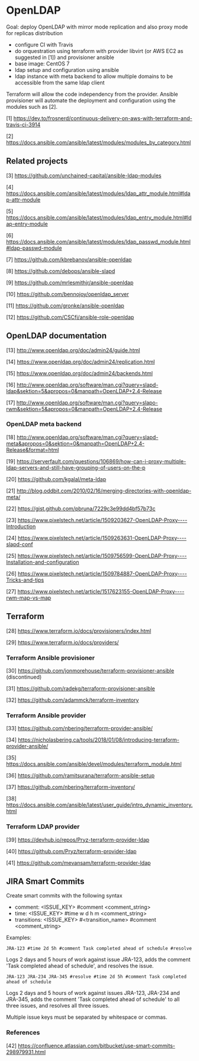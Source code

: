 # OpenLDAP

Goal: deploy OpenLDAP with mirror mode replication and also proxy mode for replicas distribution

- configure CI with Travis
- do orquestration using terraform with provider libvirt (or AWS EC2 as suggested in [1]) and provisioner ansible
- base image: CentOS 7
- ldap setup and configuration using ansible
- ldap instance with meta backend to allow multiple domains to be accessible from the same ldap client

Terraform will allow the code independency from the provider. Ansible provisioner will automate the deployment and configuration using the modules such as [2].

[1] https://dev.to/frosnerd/continuous-delivery-on-aws-with-terraform-and-travis-ci-3914

[2] https://docs.ansible.com/ansible/latest/modules/modules_by_category.html

## Related projects

[3] https://github.com/unchained-capital/ansible-ldap-modules

[4] https://docs.ansible.com/ansible/latest/modules/ldap_attr_module.html#ldap-attr-module

[5] https://docs.ansible.com/ansible/latest/modules/ldap_entry_module.html#ldap-entry-module

[6] https://docs.ansible.com/ansible/latest/modules/ldap_passwd_module.html#ldap-passwd-module

[7] https://github.com/kbrebanov/ansible-openldap

[8] https://github.com/debops/ansible-slapd

[9] https://github.com/mrlesmithjr/ansible-openldap

[10] https://github.com/bennojoy/openldap_server

[11] https://github.com/gronke/ansible-openldap

[12] https://github.com/CSCfi/ansible-role-openldap

## OpenLDAP documentation

[13] http://www.openldap.org/doc/admin24/guide.html

[14] https://www.openldap.org/doc/admin24/replication.html

[15] https://www.openldap.org/doc/admin24/backends.html

[16] http://www.openldap.org/software/man.cgi?query=slapd-ldap&sektion=5&apropos=0&manpath=OpenLDAP+2.4-Release

[17] http://www.openldap.org/software/man.cgi?query=slapo-rwm&sektion=5&apropos=0&manpath=OpenLDAP+2.4-Release

### OpenLDAP meta backend

[18] http://www.openldap.org/software/man.cgi?query=slapd-meta&apropos=0&sektion=0&manpath=OpenLDAP+2.4-Release&format=html

[19] https://serverfault.com/questions/106869/how-can-i-proxy-multiple-ldap-servers-and-still-have-grouping-of-users-on-the-p

[20] https://github.com/kgalal/meta-ldap

[21] http://blog.oddbit.com/2010/02/16/merging-directories-with-openldap-meta/

[22] https://gist.github.com/pbruna/7229c3e99dd4bf57b73c

[23] https://www.pixelstech.net/article/1509203627-OpenLDAP-Proxy----Introduction

[24] https://www.pixelstech.net/article/1509263631-OpenLDAP-Proxy----slapd-conf

[25] https://www.pixelstech.net/article/1509756599-OpenLDAP-Proxy----Installation-and-configuration

[26] https://www.pixelstech.net/article/1509784887-OpenLDAP-Proxy----Tricks-and-tips

[27] https://www.pixelstech.net/article/1517623155-OpenLDAP-Proxy----rwm-map-vs-map

## Terraform

[28] https://www.terraform.io/docs/provisioners/index.html

[29] https://www.terraform.io/docs/providers/

### Terraform Ansible provisioner

[30] https://github.com/jonmorehouse/terraform-provisioner-ansible (discontinued)

[31] https://github.com/radekg/terraform-provisioner-ansible

[32] https://github.com/adammck/terraform-inventory

### Terraform Ansible provider

[33] https://github.com/nbering/terraform-provider-ansible/

[34] https://nicholasbering.ca/tools/2018/01/08/introducing-terraform-provider-ansible/

[35] https://docs.ansible.com/ansible/devel/modules/terraform_module.html

[36] https://github.com/ramitsurana/terraform-ansible-setup

[37] https://github.com/nbering/terraform-inventory/

[38] https://docs.ansible.com/ansible/latest/user_guide/intro_dynamic_inventory.html

### Terraform LDAP provider

[39] https://devhub.io/repos/Pryz-terraform-provider-ldap

[40] https://github.com/Pryz/terraform-provider-ldap

[41] https://github.com/mevansam/terraform-provider-ldap

## JIRA Smart Commits

Create smart  commits with the following syntax

- comment: <ignored text> <ISSUE_KEY> <ignored text> #comment <comment_string>
- time: <ignored text> <ISSUE_KEY> <ignored text> #time <value>w <value>d <value>h <value>m <comment_string>
- transitions: <ignored text> <ISSUE_KEY> <ignored text> #<transition_name> #comment <comment_string>
 
 Examples:

`JRA-123 #time 2d 5h #comment Task completed ahead of schedule #resolve`

Logs 2 days and 5 hours of work against issue JRA-123, adds the comment 'Task completed ahead of schedule', 
and resolves the issue.

`JRA-123 JRA-234 JRA-345 #resolve #time 2d 5h #comment Task completed ahead of schedule`

Logs 2 days and 5 hours of work against issues JRA-123, JRA-234 and JRA-345, adds the comment 
'Task completed ahead of schedule' to all three issues, and resolves all three issues.

Multiple issue keys must be separated by whitespace or commas.

### References

[42] https://confluence.atlassian.com/bitbucket/use-smart-commits-298979931.html
